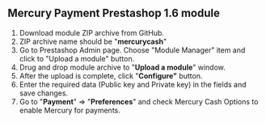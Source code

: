 ## Mercury Payment Prestashop 1.6 module

1.  Download module ZIP archive from GitHub.
2.  ZIP archive name should be "**mercurycash**"
3.  Go to Prestashop Admin page. Choose "Module Manager" item and click to "Upload a module" button.
4.  Drug and drop module archive to "**Upload a module**" window.
5.  After the upload is complete, click "**Configure"** button.
6.  Enter the required data (Public key and Private key) in the fields and save changes.
7.  Go to "**Payment**" => "**Preferences**" and check Mercury Cash Options to enable Mercury for payments.